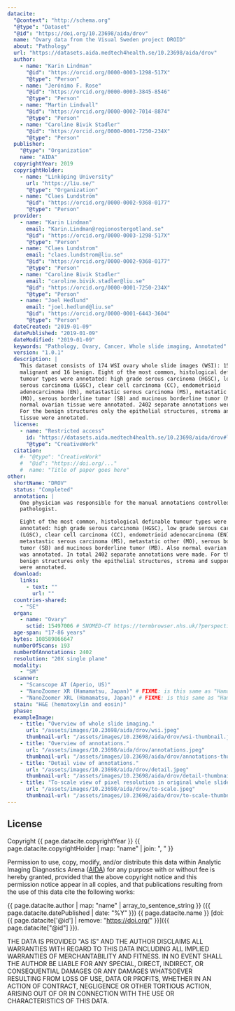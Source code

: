 ```yaml
---
datacite:
  "@context": "http://schema.org"
  "@type": "Dataset"
  "@id": "https://doi.org/10.23698/aida/drov"
  name: "Ovary data from the Visual Sweden project DROID"
  about: "Pathology"
  url: "https://datasets.aida.medtech4health.se/10.23698/aida/drov"
  author:
    - name: "Karin Lindman"
      "@id": "https://orcid.org/0000-0003-1298-517X"
      "@type": "Person"
    - name: "Jerónimo F. Rose"
      "@id": "https://orcid.org/0000-0003-3845-8546"
      "@type": "Person"
    - name: "Martin Lindvall"
      "@id": "https://orcid.org/0000-0002-7014-8874"
      "@type": "Person"
    - name: "Caroline Bivik Stadler"
      "@id": "https://orcid.org/0000-0001-7250-234X"
      "@type": "Person"
  publisher:
    "@type": "Organization"
    name: "AIDA"
  copyrightYear: 2019
  copyrightHolder:
    - name: "Linköping University"
      url: "https://liu.se/"
      "@type": "Organization"
    - name: "Claes Lundström"
      "@id": "https://orcid.org/0000-0002-9368-0177"
      "@type": "Person"
  provider:
    - name: "Karin Lindman"
      email: "Karin.Lindman@regionostergotland.se"
      "@id": "https://orcid.org/0000-0003-1298-517X"
      "@type": "Person"
    - name: "Claes Lundstrom"
      email: "claes.lundstrom@liu.se"
      "@id": "https://orcid.org/0000-0002-9368-0177"
      "@type": "Person"
    - name: "Caroline Bivik Stadler"
      email: "caroline.bivik.stadler@liu.se"
      "@id": "https://orcid.org/0000-0001-7250-234X"
      "@type": "Person"
    - name: "Joel Hedlund"
      email: "joel.hedlund@liu.se"
      "@id": "https://orcid.org/0000-0001-6443-3604"
      "@type": "Person"
  dateCreated: "2019-01-09"
  datePublished: "2019-01-09"
  dateModified: "2019-01-09"
  keywords: "Pathology, Ovary, Cancer, Whole slide imaging, Annotated"
  version: "1.0.1"
  description: |
    This dataset consists of 174 WSI ovary whole slide images (WSI): 158
    malignant and 16 benign. Eight of the most common, histological definable
    tumour types were annotated: high grade serous carcinoma (HGSC), low grade
    serous carcinoma (LGSC), clear cell carcinoma (CC), endometrioid
    adenocarcinoma (EN), metastastic serous carcinoma (MS), metastatic other
    (MO), serous borderline tumor (SB) and mucinous borderline tumor (MB). Also
    normal ovarian tissue were annotated. 2402 separate annotations were made.
    For the benign structures only the epithelial structures, stroma and support
    tissue were annotated.
  license:
    - name: "Restricted access"
      id: "https://datasets.aida.medtech4health.se/10.23698/aida/drov#license"
      "@type": "CreativeWork"
  citation:
    #- "@type": "CreativeWork"
    #  "@id": "https://doi.org/..."
    #  name: "Title of paper goes here"
other:
  shortName: "DROV"
  status: "Completed"
  annotation: |
    One physician was responsible for the manual annotations controlled by a second
    pathologist.

    Eight of the most common, histological definable tumour types were
    annotated: high grade serous carcinoma (HGSC), low grade serous carcinoma
    (LGSC), clear cell carcinoma (CC), endometrioid adenocarcinoma (EN),
    metastastic serous carcinoma (MS), metastatic other (MO), serous borderline
    tumor (SB) and mucinous borderline tumor (MB). Also normal ovarian tissue
    was annotated. In total 2402 separate annotations were made. For the
    benign structures only the epithelial structures, stroma and support tissue
    were annotated.
  download:
    links:
      - text: ""
        url: ""
  countries-shared:
    - "SE"
  organ:
    - name: "Ovary"
      sctid: 15497006 # SNOMED-CT https://termbrowser.nhs.uk/?perspective=full&conceptId1=%s
  age-span: "17-86 years"
  bytes: 108589866647
  numberOfScans: 193
  numberOfAnnotations: 2402
  resolution: "20X single plane"
  modality:
    - "SM"
  scanner:
    - "Scanscope AT (Aperio, US)"
    - "NanoZoomer XR (Hamamatsu, Japan)" # FIXME: is this same as "Hamamatsu NanoZoomer-XR C12000 series 2013"?
    - "NanoZoomer XRL (Hamamatsu, Japan)" # FIXME: is this same as "Hamamatsu NanoZoomer 2.0 HT C9600 series 2013"
  stain: "H&E (hematoxylin and eosin)"
  phase:
  exampleImage:
    - title: "Overview of whole slide imaging."
      url: "/assets/images/10.23698/aida/drov/wsi.jpeg"
      thumbnail-url: "/assets/images/10.23698/aida/drov/wsi-thumbnail.jpeg"
    - title: "Overview of annotations."
      url: "/assets/images/10.23698/aida/drov/annotations.jpeg"
      thumbnail-url: "/assets/images/10.23698/aida/drov/annotations-thumbnail.jpeg"
    - title: "Detail view of annotations."
      url: "/assets/images/10.23698/aida/drov/detail.jpeg"
      thumbnail-url: "/assets/images/10.23698/aida/drov/detail-thumbnail.jpeg"
    - title: "To-scale view of pixel resolution in original whole slide imaging data."
      url: "/assets/images/10.23698/aida/drov/to-scale.jpeg"
      thumbnail-url: "/assets/images/10.23698/aida/drov/to-scale-thumbnail.jpeg"
---
```

## License
Copyright
{{ page.datacite.copyrightYear }}
{{ page.datacite.copyrightHolder | map: "name" |  join: ", " }}

Permission to use, copy, modify, and/or distribute this data within Analytic
Imaging Diagnostics Arena ([AIDA](https://medtech4health.se/aida)) for any
purpose with or without fee is hereby granted, provided that the above copyright
notice and this permission notice appear in all copies, and that publications
resulting from the use of this data cite the following works:

{{ page.datacite.author | map: "name" | array_to_sentence_string }}
({{ page.datacite.datePublished | date: "%Y" }})
{{ page.datacite.name }}
[doi:{{ page.datacite['@id'] | remove: "https://doi.org/" }}]({{ page.datacite["@id"] }}).

THE DATA IS PROVIDED "AS IS" AND THE AUTHOR DISCLAIMS ALL WARRANTIES WITH REGARD
TO THIS DATA INCLUDING ALL IMPLIED WARRANTIES OF MERCHANTABILITY AND FITNESS. IN
NO EVENT SHALL THE AUTHOR BE LIABLE FOR ANY SPECIAL, DIRECT, INDIRECT, OR
CONSEQUENTIAL DAMAGES OR ANY DAMAGES WHATSOEVER RESULTING FROM LOSS OF USE, DATA
OR PROFITS, WHETHER IN AN ACTION OF CONTRACT, NEGLIGENCE OR OTHER TORTIOUS
ACTION, ARISING OUT OF OR IN CONNECTION WITH THE USE OR CHARACTERISTICS OF THIS
DATA.
